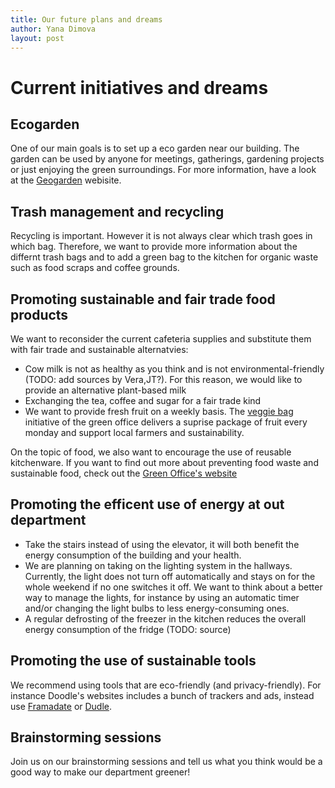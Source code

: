 ```yaml
---
title: Our future plans and dreams
author: Yana Dimova 
layout: post
---
```


# Current initiatives and dreams

## Ecogarden
One of our main goals is to set up a eco garden near our building. The garden can be used by anyone for meetings, gatherings, gardening projects or just enjoying the green surroundings. For more information, have a look at the [Geogarden](https://geogardenleuven.wordpress.com/) webisite.
## Trash management and recycling
Recycling is important. However it is not always clear which trash goes in which bag. Therefore, we want to provide more information about the differnt trash bags and to add a green bag to the kitchen for organic waste such as food scraps and coffee grounds. 
## Promoting sustainable and fair trade food products
We want to reconsider the current cafeteria supplies and substitute them with fair trade and sustainable alternatvies: 
* Cow milk is not as healthy as you think and is not environmental-friendly (TODO: add sources by Vera,JT?). For this reason, we would like to provide an alternative plant-based milk
* Exchanging the tea, coffee and sugar for a fair trade kind
* We want to provide fresh fruit on a weekly basis. The [veggie bag](http://www.greenofficeforkuleuven.be/project/veggie-bag/) initiative of the green office delivers a suprise package of fruit every monday and support local farmers and sustainability. 

On the topic of food, we also want to encourage the use of reusable kitchenware. If you want to find out more about preventing food waste and sustainable food, check out the [Green Office's website](http://www.greenofficeforkuleuven.be/project/sustainable-foods/)
## Promoting the efficent use of energy at out department
* Take the stairs instead of using the elevator, it will both benefit the energy consumption of the building and your health.
* We are planning on taking on the lighting system in the hallways. Currently, the light does not turn off automatically and stays on for the whole weekend if no one switches it off. We want to think about a better way to manage the lights, for instance by using an automatic timer and/or changing the light bulbs to less energy-consuming ones.
* A regular defrosting of the freezer in the kitchen reduces the overall energy consumption of the fridge (TODO: source)
## Promoting the use of sustainable tools
We recommend using tools that are eco-friendly (and privacy-friendly). For instance Doodle's websites includes a bunch of trackers and ads, instead use [Framadate](https://framadate.org/abc/en/) or [Dudle](https://dudle.inf.tu-dresden.de/).
## Brainstorming sessions
Join us on our brainstorming sessions and tell us what you think would be a good way to make our department greener!
